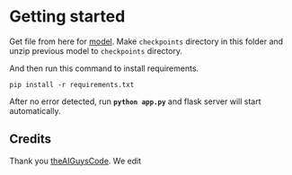 # Getting started

Get file from here for [model](https://drive.google.com/file/d/1R7lvzRBZ6dNMqW-AMiVLlVD6Kz3TRjTU/view?usp=sharing). Make ``checkpoints`` directory in this folder and unzip previous model to ``checkpoints`` directory.

And then run this command to install requirements.

``pip install -r requirements.txt``

After no error detected, run **``python app.py``** and flask server will start automatically.

## Credits

Thank you [theAIGuysCode](https://github.com/theAIGuysCode/yolov4-custom-functions). We edit 